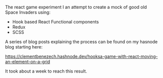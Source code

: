 The react game experiment I an attempt to create a mock of good old Space Invaders using:

- Hook based React Functional components 
- Redux
- SCSS

A series of blog posts explaining the process can be found on my hasnode blog starting here:

https://clementbenezech.hashnode.dev/hooksa-game-with-react-moving-an-element-on-a-grid

It took about a week to reach this result. 